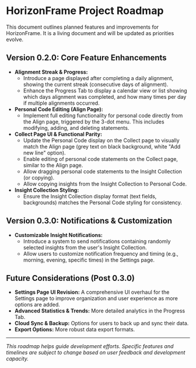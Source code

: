 # HorizonFrame Project Roadmap

This document outlines planned features and improvements for HorizonFrame. It is a living document and will be updated as priorities evolve.

## Version 0.2.0: Core Feature Enhancements

*   **Alignment Streak & Progress:**
    *   Introduce a page displayed after completing a daily alignment, showing the current streak (consecutive days of alignment).
    *   Enhance the Progress Tab to display a calendar view or list showing which days alignment was completed, and how many times per day if multiple alignments occurred.
*   **Personal Code Editing (Align Page):**
    *   Implement full editing functionality for personal code directly from the Align page, triggered by the 3-dot menu. This includes modifying, adding, and deleting statements.
*   **Collect Page UI & Functional Parity:**
    *   Update the Personal Code display on the Collect page to visually match the Align page (grey text on black background, white "Add new line" option).
    *   Enable editing of personal code statements on the Collect page, similar to the Align page.
    *   Allow dragging personal code statements to the Insight Collection (or copying).
    *   Allow copying insights from the Insight Collection to Personal Code.
*   **Insight Collection Styling:**
    *   Ensure the Insight Collection display format (text fields, backgrounds) matches the Personal Code styling for consistency.

## Version 0.3.0: Notifications & Customization

*   **Customizable Insight Notifications:**
    *   Introduce a system to send notifications containing randomly selected insights from the user's Insight Collection.
    *   Allow users to customize notification frequency and timing (e.g., morning, evening, specific times) in the Settings page.

## Future Considerations (Post 0.3.0)

*   **Settings Page UI Revision:** A comprehensive UI overhaul for the Settings page to improve organization and user experience as more options are added.
*   **Advanced Statistics & Trends:** More detailed analytics in the Progress Tab.
*   **Cloud Sync & Backup:** Options for users to back up and sync their data.
*   **Export Options:** More robust data export formats.

---

*This roadmap helps guide development efforts. Specific features and timelines are subject to change based on user feedback and development capacity.*
